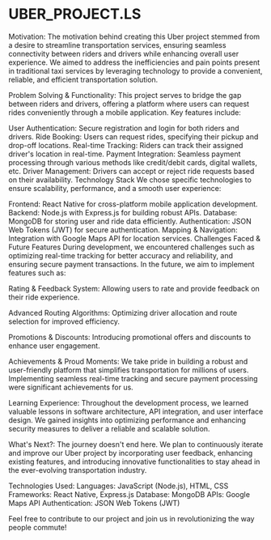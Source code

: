 # UBER_PROJECT.LS

Motivation:
The motivation behind creating this Uber project stemmed from a desire to streamline transportation services, ensuring seamless connectivity between riders and drivers while enhancing overall user experience. We aimed to address the inefficiencies and pain points present in traditional taxi services by leveraging technology to provide a convenient, reliable, and efficient transportation solution.

Problem Solving & Functionality: 
This project serves to bridge the gap between riders and drivers, offering a platform where users can request rides conveniently through a mobile application. Key features include:

User Authentication: Secure registration and login for both riders and drivers.
Ride Booking: Users can request rides, specifying their pickup and drop-off locations.
Real-time Tracking: Riders can track their assigned driver's location in real-time.
Payment Integration: Seamless payment processing through various methods like credit/debit cards, digital wallets, etc.
Driver Management: Drivers can accept or reject ride requests based on their availability.
Technology Stack
We chose specific technologies to ensure scalability, performance, and a smooth user experience:

Frontend: React Native for cross-platform mobile application development.
Backend: Node.js with Express.js for building robust APIs.
Database: MongoDB for storing user and ride data efficiently.
Authentication: JSON Web Tokens (JWT) for secure authentication.
Mapping & Navigation: Integration with Google Maps API for location services.
Challenges Faced & Future Features
During development, we encountered challenges such as optimizing real-time tracking for better accuracy and reliability, and ensuring secure payment transactions. In the future, we aim to implement features such as:

Rating & Feedback System: Allowing users to rate and provide feedback on their ride experience.

Advanced Routing Algorithms: Optimizing driver allocation and route selection for improved efficiency.

Promotions & Discounts: Introducing promotional offers and discounts to enhance user engagement.

Achievements & Proud Moments: We take pride in building a robust and user-friendly platform that simplifies transportation for millions of users. Implementing seamless real-time tracking and secure payment processing were significant achievements for us.

Learning Experience: 
Throughout the development process, we learned valuable lessons in software architecture, API integration, and user interface design. We gained insights into optimizing performance and enhancing security measures to deliver a reliable and scalable solution.

What's Next?: 
The journey doesn't end here. We plan to continuously iterate and improve our Uber project by incorporating user feedback, enhancing existing features, and introducing innovative functionalities to stay ahead in the ever-evolving transportation industry.

Technologies Used:
Languages: JavaScript (Node.js), HTML, CSS
Frameworks: React Native, Express.js
Database: MongoDB
APIs: Google Maps API
Authentication: JSON Web Tokens (JWT)

Feel free to contribute to our project and join us in revolutionizing the way people commute!






